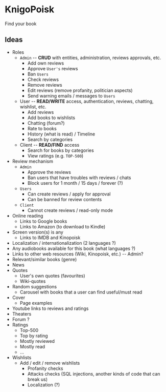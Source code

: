 # KnigoPoisk
Find your book

## Ideas
- Roles
  - `Admin` -- **CRUD** with entities, administration, 
  reviews approvals, etc.
    - Add own reviews
    - Approve `User's` reviews
    - Ban `Users`
    - Check reviews
    - Remove reviews
    - Edit reviews (remove profanity, politician aspects)
    - Send warning emails / messages to `Users`
  - User -- **READ/WRITE** access, authentication, reviews, chatting, wishlist, etc.
    - Add reviews
    - Add books to wishlists
    - Chatting (forum?)
    - Rate to books
    - History (what is read) / Timeline
    - Search by categories
  - Client -- **READ/FIND** access
    - Search for books by categories
    - View ratings (e.g. `TOP-500`) 
- Review mechanism
  - `Admin`
    - Approve the reviews
    - Ban users that have troubles with reviews / chats
    - Block users for 1 month / 15 days / forever (?)
  - `Users`
    - Can create reviews / apply for approval
    - Can be banned for review contents
  - `Client`
    - Cannot create reviews / read-only mode   
- Online reading
  - Links to Google books
  - Links to Amazon (to download to Kindle)
- Screen version(s) is any
  - Links to IMDB and Kinopoisk
- Localization / internationalization (2 languages ?)
- Any audiobooks available for this book (what languages ?)
- Links to other web resources (Wiki, Kinopoisk, etc.) -- Admin?
- Relevant/similar books (genre)
- News
- Quotes
  - User's own quotes (favourites)
  - Wiki-quotes
- Random suggestions
  - Carousel with books that a user can find useful/must read
- Cover
  - Page examples
- Youtube links to reviews and ratings
- Theaters
- Forum ?
- Ratings
    - Top-500
    - Top by rating
    - Mostly reviewed
    - Mostly read
    - ...
- Wishlists
  - Add / edit / remove wishlists
    - Profanity checks
    - Attacks checks (SQL injections, another kinds of code that can break us)
    - Localization (?)